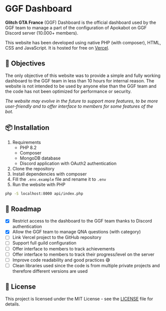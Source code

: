 # GGF Dashboard

**Glitch GTA France** (GGF) Dashboard is the official dashboard used by the GGF team to manage a part of the 
configuration of Apokabot on GGF Discord server (10.000+ members).

This website has been developed using native PHP (with composer), HTML, CSS and JavaScript. It is hosted for free on
[Vercel](https://vercel.com/).

## 🚀 Objectives

The only objective of this website was to provide a simple and fully working dashboard to the GGF team in less than 
10 hours for internal reason. The website is not intended to be used by anyone else than the GGF team and the code has 
not been optimized for performance or security.

*The website may evolve in the future to support more features, to be more user-friendly and to offer interface to
members for some features of the bot.*

## 📦 Installation

1. Requirements
    - PHP 8.2
    - Composer
    - MongoDB database
    - Discord application with OAuth2 authentication
2. Clone the repository
3. Install dependencies with composer
4. Fill the `.env.example` file and rename it to `.env`
5. Run the website with PHP
```bash
php -S localhost:8000 api/index.php
```

## 🎯 Roadmap
- [x] Restrict access to the dashboard to the GGF team thanks to Discord authentication
- [x] Allow the GGF team to manage QNA questions (with category)
- [ ] Link Vercel project to the GitHub repository
- [ ] Support full guild configuration
- [ ] Offer interface to members to track achievements
- [ ] Offer interface to members to track their progress/level on the server
- [ ] Improve code readability and good practices 😅
- [ ] Clean libraries used since the code is from multiple private projects and therefore different versions are used

## 📝 License

This project is licensed under the MIT License - see the [LICENSE](LICENSE) file for details.
